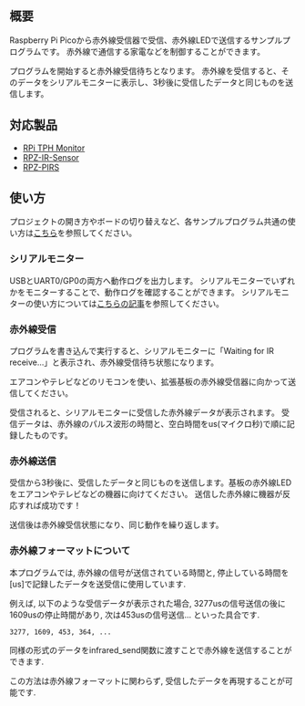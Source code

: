 ## 概要

Raspberry Pi Picoから赤外線受信器で受信、赤外線LEDで送信するサンプルプログラムです。
赤外線で通信する家電などを制御することができます。

プログラムを開始すると赤外線受信待ちとなります。
赤外線を受信すると、そのデータをシリアルモニターに表示し、3秒後に受信したデータと同じものを送信します。


## 対応製品

- [RPi TPH Monitor](https://www.indoorcorgielec.com/products/rpi-tph-monitor-rev2/)
- [RPZ-IR-Sensor](https://www.indoorcorgielec.com/products/rpz-ir-sensor/)
- [RPZ-PIRS](https://www.indoorcorgielec.com/products/rpz-pirs/)


## 使い方

プロジェクトの開き方やボードの切り替えなど、各サンプルプログラム共通の使い方は[こちら](../)を参照してください。


### シリアルモニター

USBとUART0/GP0の両方へ動作ログを出力します。
シリアルモニターでいずれかをモニターすることで、動作ログを確認することができます。
シリアルモニターの使い方については[こちらの記事](https://www.indoorcorgielec.com/resources/pico/serial-monitor/)を参照してください。


### 赤外線受信

プログラムを書き込んで実行すると、シリアルモニターに「Waiting for IR receive...」と表示され、赤外線受信待ち状態になります。

エアコンやテレビなどのリモコンを使い、拡張基板の赤外線受信器に向かって送信してください。

受信されると、シリアルモニターに受信した赤外線データが表示されます。
受信データは、赤外線のパルス波形の時間と、空白時間をus(マイクロ秒)で順に記録したものです。


### 赤外線送信

受信から3秒後に、受信したデータと同じものを送信します。基板の赤外線LEDをエアコンやテレビなどの機器に向けてください。
送信した赤外線に機器が反応すれば成功です！

送信後は赤外線受信状態になり、同じ動作を繰り返します。


### 赤外線フォーマットについて

本プログラムでは, 赤外線の信号が送信されている時間と, 停止している時間を[us]で記録したデータを送受信に使用しています. 

例えば, 以下のような受信データが表示された場合, 3277usの信号送信の後に1609usの停止時間があり, 
次は453usの信号送信... といった具合です. 
~~~
3277, 1609, 453, 364, ...
~~~

同様の形式のデータをinfrared_send関数に渡すことで赤外線を送信することができます. 

この方法は赤外線フォーマットに関わらず, 受信したデータを再現することが可能です. 

